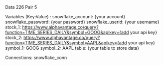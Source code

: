 Data 226 Pair 5

Variables (Key:Value) :
snowflake_account: {your account}
snowflake_password: {your password}
snowflake_userid: {your username}
stock_1: https://www.alphavantage.co/query?function=TIME_SERIES_DAILY&symbol=GOOG&apikey={add your api key}
stock_2: https://www.alphavantage.co/query?function=TIME_SERIES_DAILY&symbol=AAPL&apikey={add your api key}
symbol_1: GOOG
symbol_2: AAPL
table: {your table to store data}

Connections:
snowflake_conn
